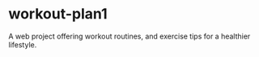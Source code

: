 # workout-plan1
A web project offering workout routines, and exercise tips for a healthier lifestyle.
